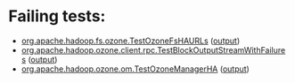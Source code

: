 # Failing tests: 

 * [org.apache.hadoop.fs.ozone.TestOzoneFsHAURLs](/tmp/log/pr/pr-hdds-2167-zx9qf/integration/workdir/hadoop-ozone/ozonefs/org.apache.hadoop.fs.ozone.TestOzoneFsHAURLs.txt) ([output](/tmp/log/pr/pr-hdds-2167-zx9qf/integration/workdir/hadoop-ozone/ozonefs/org.apache.hadoop.fs.ozone.TestOzoneFsHAURLs-output.txt/))
 * [org.apache.hadoop.ozone.client.rpc.TestBlockOutputStreamWithFailures](/tmp/log/pr/pr-hdds-2167-zx9qf/integration/workdir/hadoop-ozone/integration-test/org.apache.hadoop.ozone.client.rpc.TestBlockOutputStreamWithFailures.txt) ([output](/tmp/log/pr/pr-hdds-2167-zx9qf/integration/workdir/hadoop-ozone/integration-test/org.apache.hadoop.ozone.client.rpc.TestBlockOutputStreamWithFailures-output.txt/))
 * [org.apache.hadoop.ozone.om.TestOzoneManagerHA](/tmp/log/pr/pr-hdds-2167-zx9qf/integration/workdir/hadoop-ozone/integration-test/org.apache.hadoop.ozone.om.TestOzoneManagerHA.txt) ([output](/tmp/log/pr/pr-hdds-2167-zx9qf/integration/workdir/hadoop-ozone/integration-test/org.apache.hadoop.ozone.om.TestOzoneManagerHA-output.txt/))
